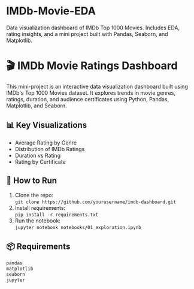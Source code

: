 # IMDb-Movie-EDA
Data visualization dashboard of IMDb Top 1000 Movies. Includes EDA, rating insights, and a mini project built with Pandas, Seaborn, and Matplotlib.

# 🎬 IMDb Movie Ratings Dashboard

This mini-project is an interactive data visualization dashboard built using IMDb's Top 1000 Movies dataset. It explores trends in movie genres, ratings, duration, and audience certificates using Python, Pandas, Matplotlib, and Seaborn.

## 📊 Key Visualizations
- Average Rating by Genre
- Distribution of IMDb Ratings
- Duration vs Rating
- Rating by Certificate

## 🚀 How to Run
1. Clone the repo:  
   `git clone https://github.com/yourusername/imdb-dashboard.git`
2. Install requirements:  
   `pip install -r requirements.txt`
3. Run the notebook:  
   `jupyter notebook notebooks/01_exploration.ipynb`

## 📦 Requirements
```bash
pandas
matplotlib
seaborn
jupyter

